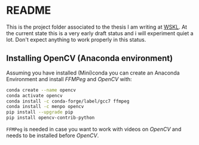 # README
This is the project folder associated to the thesis I am writing at
[WSKL](https://www.mv.uni-kl.de/wskl/). At the current state this is a very
early draft status and i will experiment quiet a lot. Don't expect anything to
work properly in this status.

## Installing OpenCV (Anaconda environment)
Assuming you have installed (Mini)conda you can create an Anaconda Environment
and install *FFMPeg* and *OpenCV* with:
```bash
conda create --name opencv
conda activate opencv
conda install -c conda-forge/label/gcc7 ffmpeg
conda install -c menpo opencv
pip install --upgrade pip
pip install opencv-contrib-python
```
`FFMPeg` is needed in case you want to work with videos on *OpenCV* and needs to
be installed before *OpenCV*.






